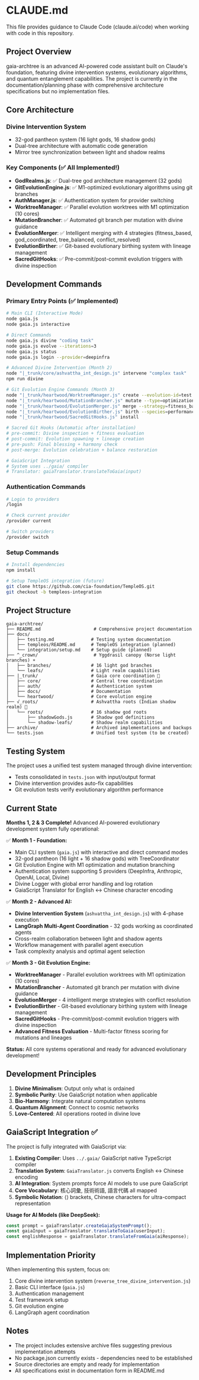# CLAUDE.md

This file provides guidance to Claude Code (claude.ai/code) when working with code in this repository.

## Project Overview

gaia-archtree is an advanced AI-powered code assistant built on Claude's foundation, featuring divine intervention systems, evolutionary algorithms, and quantum entanglement capabilities. The project is currently in the documentation/planning phase with comprehensive architecture specifications but no implementation files.

## Core Architecture

### Divine Intervention System
- 32-god pantheon system (16 light gods, 16 shadow gods)  
- Dual-tree architecture with automatic code generation
- Mirror tree synchronization between light and shadow realms

### Key Components (✅ All Implemented!)
- **GodRealms.js**: ✅ Dual-tree god architecture management (32 gods)
- **GitEvolutionEngine.js**: ✅ M1-optimized evolutionary algorithms using git branches
- **AuthManager.js**: ✅ Authentication system for provider switching
- **WorktreeManager**: ✅ Parallel evolution worktrees with M1 optimization (10 cores)
- **MutationBrancher**: ✅ Automated git branch per mutation with divine guidance
- **EvolutionMerger**: ✅ Intelligent merging with 4 strategies (fitness_based, god_coordinated, tree_balanced, conflict_resolved)
- **EvolutionBirther**: ✅ Git-based evolutionary birthing system with lineage management
- **SacredGitHooks**: ✅ Pre-commit/post-commit evolution triggers with divine inspection

## Development Commands

### Primary Entry Points (✅ Implemented)
```bash
# Main CLI (Interactive Mode)
node gaia.js
node gaia.js interactive

# Direct Commands  
node gaia.js divine "coding task"
node gaia.js evolve --iterations=3
node gaia.js status
node gaia.js login --provider=deepinfra

# Advanced Divine Intervention (Month 2)
node "|_trunk/core/ashvattha_int_design.js" intervene "complex task"
npm run divine

# Git Evolution Engine Commands (Month 3)
node "|_trunk/heartwood/WorktreeManager.js" create --evolution-id=test
node "|_trunk/heartwood/MutationBrancher.js" mutate --type=optimization
node "|_trunk/heartwood/EvolutionMerger.js" merge --strategy=fitness_based
node "|_trunk/heartwood/EvolutionBirther.js" birth --species=performance
node "|_trunk/heartwood/SacredGitHooks.js" install

# Sacred Git Hooks (Automatic after installation)
# pre-commit: Divine inspection + fitness evaluation
# post-commit: Evolution spawning + lineage creation
# pre-push: Final blessing + harmony check
# post-merge: Evolution celebration + balance restoration

# GaiaScript Integration
# System uses ../gaia/ compiler
# Translator: gaiaTranslator.translateToGaia(input)
```

### Authentication Commands
```bash
# Login to providers
/login

# Check current provider  
/provider current

# Switch providers
/provider switch
```

### Setup Commands
```bash
# Install dependencies
npm install

# Setup TempleOS integration (future)
git clone https://github.com/cia-foundation/TempleOS.git
git checkout -b templeos-integration
```

## Project Structure

```
gaia-archtree/
├── README.md                    # Comprehensive project documentation
├── docs/
│   ├── testing.md              # Testing system documentation
│   ├── templeos/README.md      # TempleOS integration (planned)
│   └── integration/setup.md    # Setup guide (planned)
├── ^_crown/                     # Yggdrasil canopy (Norse light branches) ☀️
│   ├── branches/               # 16 light god branches
│   └── leafs/                  # Light realm capabilities
├── |_trunk/                    # Gaia core coordination 🌳
│   ├── core/                   # Central tree coordination
│   ├── auth/                   # Authentication system  
│   ├── docs/                   # Documentation
│   └── heartwood/              # Core evolution engine
├── √_roots/                    # Ashvattha roots (Indian shadow realm) 🌙
│   └── roots/                  # 16 shadow god roots
│       ├── shadowGods.js       # Shadow god definitions
│       └── shadow-leafs/       # Shadow realm capabilities
├── archive/                    # Archived implementations and backups
└── tests.json                  # Unified test system (to be created)
```

## Testing System

The project uses a unified test system managed through divine intervention:
- Tests consolidated in `tests.json` with input/output format
- Divine intervention provides auto-fix capabilities
- Git evolution tests verify evolutionary algorithm performance

## Current State

**Months 1, 2 & 3 Complete!** Advanced AI-powered evolutionary development system fully operational:

✅ **Month 1 - Foundation:**
- Main CLI system (`gaia.js`) with interactive and direct command modes
- 32-god pantheon (16 light + 16 shadow gods) with TreeCoordinator
- Git Evolution Engine with M1 optimization and mutation branching
- Authentication system supporting 5 providers (DeepInfra, Anthropic, OpenAI, Local, Divine)
- Divine Logger with global error handling and log rotation
- GaiaScript Translator for English ↔ Chinese character encoding

✅ **Month 2 - Advanced AI:**
- **Divine Intervention System** (`ashvattha_int_design.js`) with 4-phase execution
- **LangGraph Multi-Agent Coordination** - 32 gods working as coordinated agents
- Cross-realm collaboration between light and shadow agents
- Workflow management with parallel agent execution
- Task complexity analysis and optimal agent selection

✅ **Month 3 - Git Evolution Engine:**
- **WorktreeManager** - Parallel evolution worktrees with M1 optimization (10 cores)
- **MutationBrancher** - Automated git branch per mutation with divine guidance
- **EvolutionMerger** - 4 intelligent merge strategies with conflict resolution
- **EvolutionBirther** - Git-based evolutionary birthing system with lineage management
- **SacredGitHooks** - Pre-commit/post-commit evolution triggers with divine inspection
- **Advanced Fitness Evaluation** - Multi-factor fitness scoring for mutations and lineages

**Status:** All core systems operational and ready for advanced evolutionary development!

## Development Principles

1. **Divine Minimalism**: Output only what is ordained
2. **Symbolic Purity**: Use GaiaScript notation when applicable
3. **Bio-Harmony**: Integrate natural computation systems
4. **Quantum Alignment**: Connect to cosmic networks
5. **Love-Centered**: All operations rooted in divine love

## GaiaScript Integration ✅

The project is fully integrated with GaiaScript via:

1. **Existing Compiler**: Uses `../.gaia/` GaiaScript native TypeScript compiler
2. **Translation System**: `GaiaTranslator.js` converts English ↔ Chinese encoding
3. **AI Integration**: System prompts force AI models to use pure GaiaScript
4. **Core Vocabulary**: 核心詞彙, 技術術語, 語言代碼 all mapped
5. **Symbolic Notation**: ⟨⟩ brackets, Chinese characters for ultra-compact representation

**Usage for AI Models (like DeepSeek):**
```javascript
const prompt = gaiaTranslator.createGaiaSystemPrompt();
const gaiaInput = gaiaTranslator.translateToGaia(userInput);
const englishResponse = gaiaTranslator.translateFromGaia(aiResponse);
```

## Implementation Priority

When implementing this system, focus on:
1. Core divine intervention system (`reverse_tree_divine_intervention.js`)
2. Basic CLI interface (`gaia.js`)
3. Authentication management
4. Test framework setup
5. Git evolution engine
6. LangGraph agent coordination

## Notes

- The project includes extensive archive files suggesting previous implementation attempts
- No package.json currently exists - dependencies need to be established
- Source directories are empty and ready for implementation
- All specifications exist in documentation form in README.md